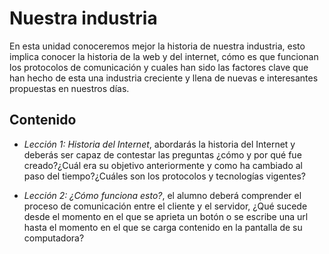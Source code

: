 # Nuestra industria

En esta unidad conoceremos mejor la historia de nuestra industria, esto implica conocer la historia de la web y del internet, cómo es que funcionan los protocolos de comunicación y cuales han sido las factores clave que han hecho de esta una industria creciente y llena de nuevas e interesantes propuestas en nuestros días.

## Contenido

- _Lección 1: Historia del Internet_, abordarás la historia del Internet y deberás ser capaz de contestar las preguntas ¿cómo y por qué fue creado?¿Cuál era su objetivo anteriormente y como ha cambiado al paso del tiempo?¿Cuáles son los protocolos y tecnologías vigentes?

- _Lección 2: ¿Cómo funciona esto?_, el alumno deberá comprender el proceso de comunicación entre el cliente y el servidor, ¿Qué sucede desde el momento en el que se aprieta un botón o se escribe una url hasta el momento en el que se carga contenido en la pantalla de su computadora?